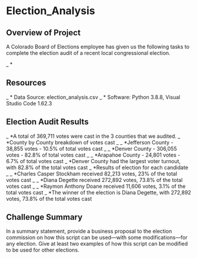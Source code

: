 # Election_Analysis

## Overview of Project
A Colorado Board of Elections employee has given us the following tasks to complete the election audit of a recent local congressional election.

_ *


## Resources
_ * Data Source: election_analysis.csv
_ * Software: Python 3.8.8, Visual Studio Code 1.62.3

## Election Audit Results
_ *A total of 369,711 votes were cast in the 3 counties that we audited.
_ *County by County breakdown of votes cast
_ _ *Jefferson County - 38,855 votes - 10.5% of total votes cast
_ _ *Denver County - 306,055 votes - 82.8% of total votes cast
_ _ *Arapahoe County - 24,801 votes - 6.7% of total votes cast
_ *Denver County had the largest voter turnout, with 82.8% of the total votes cast
_ *Results of election for each candidate
_ _ *Charles Casper Stockham received 82,213 votes, 23% of the total votes cast
_ _ *Diana Degette received 272,892 votes, 73.8% of the total votes cast
_ _ *Raymon Anthony Doane received 11,606 votes, 3.1% of the total votes cast
_ *The winner of the election is Diana Degette, with 272,892 votes, 73.8% of the total votes cast


## Challenge Summary
In a summary statement, provide a business proposal to the election commission on how this script can be used—with some modifications—for any election. 
Give at least two examples of how this script can be modified to be used for other elections.
